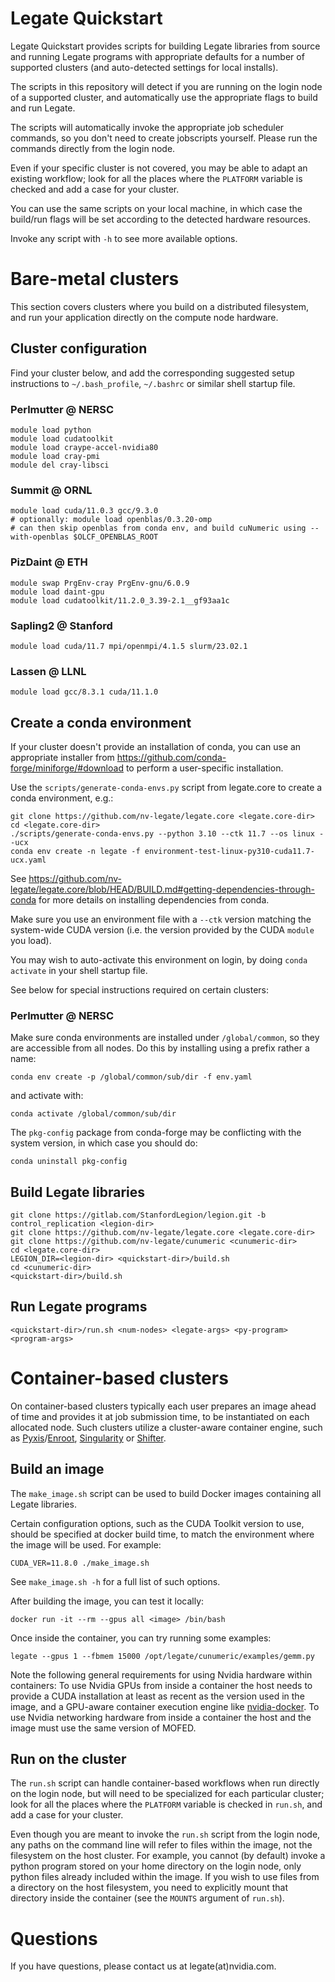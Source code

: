 <!--
Copyright 2021 NVIDIA Corporation

Licensed under the Apache License, Version 2.0 (the "License");
you may not use this file except in compliance with the License.
You may obtain a copy of the License at

    http://www.apache.org/licenses/LICENSE-2.0

Unless required by applicable law or agreed to in writing, software
distributed under the License is distributed on an "AS IS" BASIS,
WITHOUT WARRANTIES OR CONDITIONS OF ANY KIND, either express or implied.
See the License for the specific language governing permissions and
limitations under the License.

-->

Legate Quickstart
=================

Legate Quickstart provides scripts for building Legate libraries from source
and running Legate programs with appropriate defaults for a number of supported
clusters (and auto-detected settings for local installs).

The scripts in this repository will detect if you are running on the login node
of a supported cluster, and automatically use the appropriate flags to build and
run Legate.

The scripts will automatically invoke the appropriate job scheduler commands, so
you don't need to create jobscripts yourself. Please run the commands directly
from the login node.

Even if your specific cluster is not covered, you may be able to adapt an
existing workflow; look for all the places where the `PLATFORM` variable is
checked and add a case for your cluster.

You can use the same scripts on your local machine, in which case the build/run
flags will be set according to the detected hardware resources.

Invoke any script with `-h` to see more available options.

Bare-metal clusters
===================

This section covers clusters where you build on a distributed filesystem, and
run your application directly on the compute node hardware.

Cluster configuration
---------------------

Find your cluster below, and add the corresponding suggested setup instructions
to `~/.bash_profile`, `~/.bashrc` or similar shell startup file.


### Perlmutter @ NERSC

```
module load python
module load cudatoolkit
module load craype-accel-nvidia80
module load cray-pmi
module del cray-libsci
```

### Summit @ ORNL

```
module load cuda/11.0.3 gcc/9.3.0
# optionally: module load openblas/0.3.20-omp
# can then skip openblas from conda env, and build cuNumeric using --with-openblas $OLCF_OPENBLAS_ROOT
```

### PizDaint @ ETH

```
module swap PrgEnv-cray PrgEnv-gnu/6.0.9
module load daint-gpu
module load cudatoolkit/11.2.0_3.39-2.1__gf93aa1c
```

### Sapling2 @ Stanford

```
module load cuda/11.7 mpi/openmpi/4.1.5 slurm/23.02.1
```

### Lassen @ LLNL

```
module load gcc/8.3.1 cuda/11.1.0
```

Create a conda environment
--------------------------

If your cluster doesn't provide an installation of conda, you can use an
appropriate installer from https://github.com/conda-forge/miniforge/#download
to perform a user-specific installation.

Use the `scripts/generate-conda-envs.py` script from legate.core to create a
conda environment, e.g.:

```
git clone https://github.com/nv-legate/legate.core <legate.core-dir>
cd <legate.core-dir>
./scripts/generate-conda-envs.py --python 3.10 --ctk 11.7 --os linux --ucx
conda env create -n legate -f environment-test-linux-py310-cuda11.7-ucx.yaml
```

See
https://github.com/nv-legate/legate.core/blob/HEAD/BUILD.md#getting-dependencies-through-conda
for more details on installing dependencies from conda.

Make sure you use an environment file with a `--ctk` version matching the
system-wide CUDA version (i.e. the version provided by the CUDA `module` you
load).

You may wish to auto-activate this environment on login, by doing `conda activate`
in your shell startup file.

See below for special instructions required on certain clusters:

### Perlmutter @ NERSC

Make sure conda environments are installed under `/global/common`, so they are accessible
from all nodes. Do this by installing using a prefix rather a name:

```
conda env create -p /global/common/sub/dir -f env.yaml
```

and activate with:

```
conda activate /global/common/sub/dir
```

The `pkg-config` package from conda-forge may be conflicting with the system version, in
which case you should do:

```
conda uninstall pkg-config
```

Build Legate libraries
----------------------

```
git clone https://gitlab.com/StanfordLegion/legion.git -b control_replication <legion-dir>
git clone https://github.com/nv-legate/legate.core <legate.core-dir>
git clone https://github.com/nv-legate/cunumeric <cunumeric-dir>
cd <legate.core-dir>
LEGION_DIR=<legion-dir> <quickstart-dir>/build.sh
cd <cunumeric-dir>
<quickstart-dir>/build.sh
```

Run Legate programs
-------------------

```
<quickstart-dir>/run.sh <num-nodes> <legate-args> <py-program> <program-args>
```

Container-based clusters
========================

On container-based clusters typically each user prepares an image ahead of time
and provides it at job submission time, to be instantiated on each allocated
node. Such clusters utilize a cluster-aware container engine, such as
[Pyxis](https://github.com/NVIDIA/pyxis)/[Enroot](https://github.com/NVIDIA/enroot),
[Singularity](https://apptainer.org) or
[Shifter](https://www.nersc.gov/research-and-development/user-defined-images/).

Build an image
--------------

The `make_image.sh` script can be used to build Docker images containing all
Legate libraries.

Certain configuration options, such as the CUDA Toolkit version to use, should
be specified at docker build time, to match the environment where the image will
be used. For example:

```
CUDA_VER=11.8.0 ./make_image.sh
```

See `make_image.sh -h` for a full list of such options.

After building the image, you can test it locally:

```
docker run -it --rm --gpus all <image> /bin/bash
```

Once inside the container, you can try running some examples:

```
legate --gpus 1 --fbmem 15000 /opt/legate/cunumeric/examples/gemm.py
```

Note the following general requirements for using Nvidia hardware within
containers: To use Nvidia GPUs from inside a container the host needs to
provide a CUDA installation at least as recent as the version used in the
image, and a GPU-aware container execution engine like
[nvidia-docker](https://github.com/NVIDIA/nvidia-docker). To use Nvidia
networking hardware from inside a container the host and the image must use
the same version of MOFED.

Run on the cluster
------------------

The `run.sh` script can handle container-based workflows when run directly on the
login node, but will need to be specialized for each particular cluster; look for
all the places where the `PLATFORM` variable is checked in `run.sh`, and add a
case for your cluster.

Even though you are meant to invoke the `run.sh` script from the login node, any
paths on the command line will refer to files within the image, not the
filesystem on the host cluster. For example, you cannot (by default) invoke a
python program stored on your home directory on the login node, only python
files already included within the image. If you wish to use files from a
directory on the host filesystem, you need to explicitly mount that directory
inside the container (see the `MOUNTS` argument of `run.sh`).

Questions
=========

If you have questions, please contact us at legate(at)nvidia.com.
